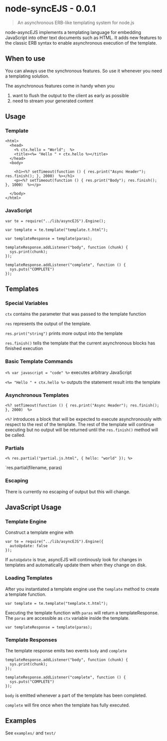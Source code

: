 # node-syncEJS - 0.0.1

> An asynchronous ERB-like templating system for node.js

node-asyncEJS implements a templating language for embedding JavaScript into
other text documents such as HTML. It adds new features to the classic ERB
syntax to enable asynchronous execution of the template.

## When to use
You can always use the synchronous features. So use it whenever you need a
templating solution.

The asynchronous features come in handy when you

1. want to flush the output to the client as early as possible
2. need to stream your generated content

## Usage

### Template

    <html>
      <head>
        <% ctx.hello = "World";  %>
        <title><%= "Hello " + ctx.hello %></title>
      </head>
      <body>

        <h1><%? setTimeout(function () { res.print("Async Header"); res.finish(); }, 2000)  %></h1>
        <p><%? setTimeout(function () { res.print("Body"); res.finish(); }, 1000)  %></p>

      </body>
    </html>
    
### JavaScript

    var te = require("../lib/asyncEJS").Engine();

    var template = te.template("template.t.html");

    var templateResponse = template(paras);

    templateResponse.addListener("body", function (chunk) {
      sys.print(chunk);
    });

    templateResponse.addListener("complete", function () {
      sys.puts("COMPLETE")
    });
    
## Templates

### Special Variables

`ctx` contains the parameter that was passed to the template function

`res` represents the output of the template.

`res.print("string")` prints more output into the template

`res.finish()` tells the template that the current asynchronous blocks has finished execution

### Basic Template Commands

`<% var javascript = "code" %>` executes arbitrary JavaScript

`<%= "Hello " + ctx.hello %>` outputs the statement result into the template

### Asynchronous Templates

    <%? setTimeout(function () { res.print("Async Header"); res.finish(); }, 2000)  %>

`<%?` introduces a block that will be expected to execute asynchronously with respect
to the rest of the template. The rest of the template will continue executing but no
output will be returned until the `res.finish()` method will be called.

### Partials

    <% res.partial("partial.js.html", { hello: "world" }); %>

`res.partial(filename, paras)

### Escaping

There is currently no escaping of output but this will change.

## JavaScript Usage

### Template Engine

Construct a template engine with

    var te = require("../lib/asyncEJS").Engine({
      autoUpdate: false
    });

If `autoUpdate` is true, asyncEJS will continously look for changes in templates and
automatically update them when they change on disk.

### Loading Templates

After you instantiated a template engine use the `template` method to create a template
function.

    var template = te.template("template.t.html");
  
Executing the template function with `paras` will return a templateResponse. The `paras` are
accessible as `ctx` variable inside the template.

    var templateResponse = template(paras);

### Template Responses

The template response emits two events `body` and `complete`

    templateResponse.addListener("body", function (chunk) {
      sys.print(chunk);
    });

    templateResponse.addListener("complete", function () {
      sys.puts("COMPLETE")
    });

`body` is emitted whenever a part of the template has been completed.

`complete` will fire once when the template has fully executed.

## Examples

See `examples/` and `test/`


